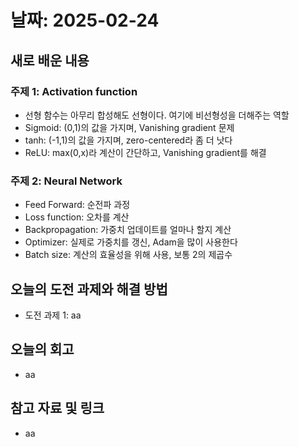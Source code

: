 # 날짜: 2025-02-24

## 새로 배운 내용
### 주제 1: Activation function
- 선형 함수는 아무리 합성해도 선형이다. 여기에 비선형성을 더해주는 역할
- Sigmoid: (0,1)의 값을 가지며, Vanishing gradient 문제
- tanh: (-1,1)의 값을 가지며, zero-centered라 좀 더 낫다
- ReLU: max(0,x)라 계산이 간단하고, Vanishing gradient를 해결

### 주제 2: Neural Network
- Feed Forward: 순전파 과정
- Loss function: 오차를 계산
- Backpropagation: 가중치 업데이트를 얼마나 할지 계산
- Optimizer: 실제로 가중치를 갱신, Adam을 많이 사용한다
- Batch size: 계산의 효율성을 위해 사용, 보통 2의 제곱수

## 오늘의 도전 과제와 해결 방법
- 도전 과제 1: aa

## 오늘의 회고
- aa

## 참고 자료 및 링크
- aa
